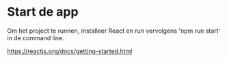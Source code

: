 # Start de app

Om het project te runnen, installeer React en run vervolgens 'npm run start' in de command line.

https://reactjs.org/docs/getting-started.html
